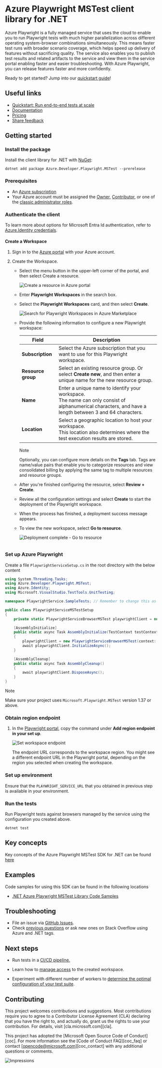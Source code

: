 # Azure Playwright MSTest client library for .NET

Azure Playwright is a fully managed service that uses the cloud to enable you to run Playwright tests with much higher parallelization across different operating system-browser combinations simultaneously. This means faster test runs with broader scenario coverage, which helps speed up delivery of features without sacrificing quality. The service also enables you to publish test results and related artifacts to the service and view them in the service portal enabling faster and easier troubleshooting. With Azure Playwright, you can release features faster and more confidently.

Ready to get started? Jump into our [quickstart guide](https://github.com/Azure/azure-sdk-for-net/tree/main/sdk/loadtestservice/Azure.Developer.Playwright.MSTest/README.md#getting-started)!

## Useful links

-   [Quickstart: Run end-to-end tests at scale](https://aka.ms/pww/docs/quickstart)
-   [Documentation](https://aka.ms/pww/docs)
-   [Pricing](https://aka.ms/pww/docs/pricing)
-   [Share feedback](https://aka.ms/pww/docs/feedback)

## Getting started

### Install the package

Install the client library for .NET with [NuGet](https://www.nuget.org/):

```dotnetcli
dotnet add package Azure.Developer.Playwright.MSTest --prerelease
```

### Prerequisites

-   An [Azure subscription](https://azure.microsoft.com/free/dotnet/)
-   Your Azure account must be assigned the [Owner](https://learn.microsoft.com/azure/role-based-access-control/built-in-roles#owner), [Contributor](https://learn.microsoft.com/azure/role-based-access-control/built-in-roles#contributor), or one of the [classic administrator roles](https://learn.microsoft.com/azure/role-based-access-control/rbac-and-directory-admin-roles#classic-subscription-administrator-roles).

### Authenticate the client

To learn more about options for Microsoft Entra Id authentication, refer to [Azure.Identity credentials](https://github.com/Azure/azure-sdk-for-net/tree/main/sdk/identity/Azure.Identity#credentials).

#### Create a Workspace

1. Sign in to the [Azure portal](https://portal.azure.com/) with your Azure account.

1. Create the Workspace.

   - Select the menu button in the upper-left corner of the portal, and then select Create a resource.

     ![Create a resource in Azure portal](https://aka.ms/pww/docs/createurlsnapshot)

   - Enter **Playwright Workspaces** in the search box.

   - Select the **Playwright Workspaces** card, and then select **Create**.

     ![Search for Playwright Workspaces in Azure Marketplace](https://aka.ms/pww/docs/searchurlsnapshot)

   - Provide the following information to configure a new Playwright workspace:

     | Field | Description |
     |-------|-------------|
     | **Subscription** | Select the Azure subscription that you want to use for this Playwright workspace. |
     | **Resource group** | Select an existing resource group. Or select **Create new**, and then enter a unique name for the new resource group. |
     | **Name** | Enter a unique name to identify your workspace.<br/>The name can only consist of alphanumerical characters, and have a length between 3 and 64 characters. |
     | **Location** | Select a geographic location to host your workspace.<br/>This location also determines where the test execution results are stored. |

     > [!NOTE]
     > Optionally, you can configure more details on the **Tags** tab. Tags are name/value pairs that enable you to categorize resources and view consolidated billing by applying the same tag to multiple resources and resource groups.

   - After you're finished configuring the resource, select **Review + Create**.

   - Review all the configuration settings and select **Create** to start the deployment of the Playwright workspace.

   - When the process has finished, a deployment success message appears.

   - To view the new workspace, select **Go to resource**.

     ![Deployment complete - Go to resource](https://aka.ms/pww/docs/deploymenturlsnapshot)


    ```

### Set up Azure Playwright

Create a file `PlaywrightServiceSetup.cs` in the root directory with the below content

```C# Snippet:MSTest_Sample1_SimpleSetup
using System.Threading.Tasks;
using Azure.Developer.Playwright.MSTest;
using Azure.Identity;
using Microsoft.VisualStudio.TestTools.UnitTesting;

namespace PlaywrightService.SampleTests; // Remember to change this as per your project namespace

public class PlaywrightServiceMSTestSetup
{
    private static PlaywrightServiceBrowserMSTest playwrightClient = null!;

    [AssemblyInitialize]
    public static async Task AssemblyInitialize(TestContext testContext)
    {
        playwrightClient = new PlaywrightServiceBrowserMSTest(context: testContext, credential: new DefaultAzureCredential());
        await playwrightClient.InitializeAsync();
    }

    [AssemblyCleanup]
    public static async Task AssemblyCleanup()
    {
        await playwrightClient.DisposeAsync();
    }
}
```

> [!NOTE]
> Make sure your project uses `Microsoft.Playwright.MSTest` version 1.37 or above.

### Obtain region endpoint

1. In the [Playwright portal](https://portal.azure.com/), copy the command under **Add region endpoint in your set up**.

    ![Set workspace endpoint](https://aka.ms/pww/docs/copyurlsnapshot)

    The endpoint URL corresponds to the workspace region. You might see a different endpoint URL in the Playwright portal, depending on the region you selected when creating the workspace.

### Set up environment

Ensure that the `PLAYWRIGHT_SERVICE_URL` that you obtained in previous step is available in your environment.

### Run the tests

Run Playwright tests against browsers managed by the service using the configuration you created above.

```dotnetcli
dotnet test
```

## Key concepts

Key concepts of the Azure Playwright MSTest SDK for .NET can be found [here](https://aka.ms/mpt/what-is-mpt)

## Examples

Code samples for using this SDK can be found in the following locations

-   [.NET Azure Playwright MSTest Library Code Samples](https://aka.ms/pww/samples)

## Troubleshooting

-   File an issue via [GitHub Issues](https://github.com/Azure/azure-sdk-for-net/issues).
-   Check [previous questions](https://stackoverflow.com/questions/tagged/azure+.net) or ask new ones on Stack Overflow using Azure and .NET tags.

## Next steps

-   Run tests in a [CI/CD pipeline.](https://aka.ms/pww/docs/configure-pipeline)

-   Learn how to [manage access](https://aka.ms/pww/docs/manage-access) to the created workspace.

-   Experiment with different number of workers to [determine the optimal configuration of your test suite](https://aka.ms/pww/docs/parallelism).

## Contributing

This project welcomes contributions and suggestions. Most contributions require
you to agree to a Contributor License Agreement (CLA) declaring that you have
the right to, and actually do, grant us the rights to use your contribution. For
details, visit [cla.microsoft.com][cla].

This project has adopted the [Microsoft Open Source Code of Conduct][coc].
For more information see the [Code of Conduct FAQ][coc_faq] or contact
[opencode@microsoft.com][coc_contact] with any additional questions or comments.

![Impressions](https://azure-sdk-impressions.azurewebsites.net/api/impressions/azure-sdk-for-net/sdk/loadtestservice/Azure.Developer.Playwright.MSTest/README.png)
